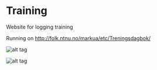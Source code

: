 # Training
Website for logging training

Running on http://folk.ntnu.no/markua/etc/Treningsdagbok/

![alt tag](http://puu.sh/n7IfI/6e18ee1cad.png)

![alt tag](http://puu.sh/n7InL/6bd337d444.png)

